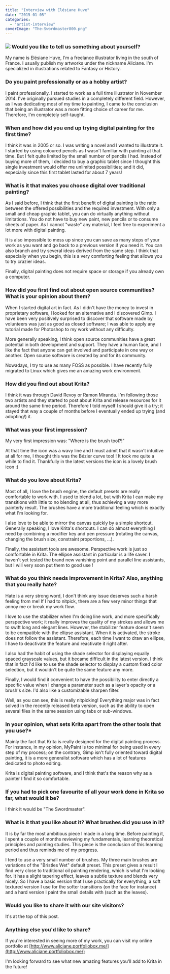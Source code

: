 ```yaml
---
title: "Interview with Elésiane Huve"
date: "2015-01-05"
categories: 
  - "artist-interview"
coverImage: "The-Swordmaster800.png"
---
```


### [![](/images/posts/2015/The-Swordmaster800.png)](/images/posts/2015/The-Swordmaster-720p.png) Would you like to tell us something about yourself?

My name is Elésiane Huve, I'm a freelance illustrator living in the south of France. I usually publish my artworks under the nickname Aliciane. I'm specialized in illustrations related to Fantasy or History.

### Do you paint professionally or as a hobby artist?

I paint professionally. I started to work as a full time illustrator in November 2014. I've originally pursued studies in a completely different field. However, as I was dedicating most of my time to painting, I came to the conclusion that being an illustrator was a more fitting choice of career for me. Therefore, I'm completely self-taught.

### When and how did you end up trying digital painting for the first time?

I think it was in 2005 or so. I was writing a novel and I wanted to illustrate it. I started by using coloured pencils as I wasn't familiar with painting at that time. But I felt quite limited by the small number of pencils I had. Instead of buying more of them, I decided to buy a graphic tablet since I thought this single investment would offer me unlimited possibilities; and it did, especially since this first tablet lasted for about 7 years!

### What is it that makes you choose digital over traditional painting?

As I said before, I think that the first benefit of digital painting is the ratio between the offered possibilities and the required investment. With only a small and cheap graphic tablet, you can do virtually anything without limitations. You do not have to buy new paint, new pencils or to consume sheets of paper. As I cannot "waste" any material, I feel free to experiment a lot more with digital painting.

It is also impossible to mess up since you can save as many steps of your work as you want and go back to a previous version if you need it. You can also branch and try several ideas derived from the same step. I think that especially when you begin, this is a very comforting feeling that allows you to try crazier ideas.

Finally, digital painting does not require space or storage if you already own a computer.

### How did you first find out about open source communities? What is your opinion about them?

When I started digital art in fact. As I didn't have the money to invest in proprietary software, I looked for an alternative and I discovered Gimp. I have been very positively surprised to discover that software made by volunteers was just as good as closed software; I was able to apply any tutorial made for Photoshop to my work without any difficulty.

More generally speaking, I think open source communities have a great potential in both development and support. They have a human face, and I like the fact that anyone can get involved and participate in one way or another. Open source software is created by and for its community.

Nowadays, I try to use as many FOSS as possible. I have recently fully migrated to Linux which gives me an amazing work environment.

### How did you find out about Krita?

I think it was through David Revoy or Ramon Miranda. I'm following those two artists and they started to post about Krita and release resources for it around the same time period. Therefore I told myself I should give it a try; it stayed that way a couple of months before I eventually ended up trying (and adopting!) it.

### What was your first impression?

My very first impression was: "Where is the brush tool?!"

At that time the icon was a wavy line and I must admit that it wasn't intuitive at all for me, I thought this was the Bézier curve tool ! It took me quite a while to find it. Thankfully in the latest versions the icon is a lovely brush icon :)

### What do you love about Krita?

Most of all, I love the brush engine, the default presets are really comfortable to work with. I used to blend a lot, but with Krita I can make my transitions with little to no blending at all, thus achieving a way more painterly result. The brushes have a more traditional feeling which is exactly what I'm looking for.

I also love to be able to mirror the canvas quickly by a simple shortcut. Generally speaking, I love Krita's shortcuts. I can do almost everything I need by combining a modifier key and pen pressure (rotating the canvas, changing the brush size, constraint proportions, ...).

Finally, the assistant tools are awesome. Perspective work is just so comfortable in Krita. The ellipse assistant in particular is a life saver. I haven't yet tested the brand new vanishing point and parallel line assistants, but I will very soon put them to good use !

### What do you think needs improvement in Krita? Also, anything that you really hate?

Hate is a very strong word, I don't think any issue deserves such a harsh feeling from me! If I had to nitpick, there are a few very minor things that annoy me or break my work flow.

I love to use the stabilizer when I'm doing line work, and more specifically perspective work; it really improves the quality of my strokes and allows me to swift long and elegant lines. However, the stabilizer feature doesn't seem to be compatible with the ellipse assistant. When it is activated, the stroke does not follow the assistant. Therefore, each time I want to draw an ellipse, I have to deactivate the feature and reactivate it right after.

I also had the habit of using the shade selector for displaying equally spaced grayscale values, but it became difficult in the latest version. I think that in fact I'd like to use the shade selector to display a custom fixed color selection, but it wouldn't be quite the same feature any more.

Finally, I would find it convenient to have the possibility to enter directly a specific value when I change a parameter such as a layer's opacity or a brush's size. I'd also like a customizable sharpen filter.

Well, as you can see, this is really nitpicking! Everything major was in fact solved in the recently released beta version, such as the ability to open several files in the same session using tabs or sub-windows.

### In your opinion, what sets Krita apart from the other tools that you use?\*

Mainly the fact that Krita is really designed for the digital painting process. For instance, in my opinion, MyPaint is too minimal for being used in every step of my process; on the contrary, Gimp isn't fully oriented toward digital painting, it is a more generalist software which has a lot of features dedicated to photo editing.

Krita is digital painting software, and I think that's the reason why as a painter I find it so comfortable.

### If you had to pick one favourite of all your work done in Krita so far, what would it be?

I think it would be "The Swordmaster".

### What is it that you like about it? What brushes did you use in it?

It is by far the most ambitious piece I made in a long time. Before painting it, I spent a couple of months reviewing my fundamentals, learning theoretical principles and painting studies. This piece is the conclusion of this learning period and thus reminds me of my progress.

I tend to use a very small number of brushes. My three main brushes are variations of the "Bristles Wet" default preset. This preset gives a result I find very close to traditional oil painting rendering, which is what I'm looking for. It has a slight tapering effect, leaves a subtle texture and blends very nicely. So I have a basic version that I use practically for everything, a soft textured version I use for the softer transitions (on the face for instance) and a hard version I paint the small details with (such as the leaves).

### Would you like to share it with our site visitors?

It's at the top of this post.

### Anything else you'd like to share?

If you're interested in seeing more of my work, you can visit my online portfolio at [http://www.aliciane.portfoliobox.me/](http://www.aliciane.portfoliobox.me/)

I'm looking forward to see what new amazing features you'll add to Krita in the future!
